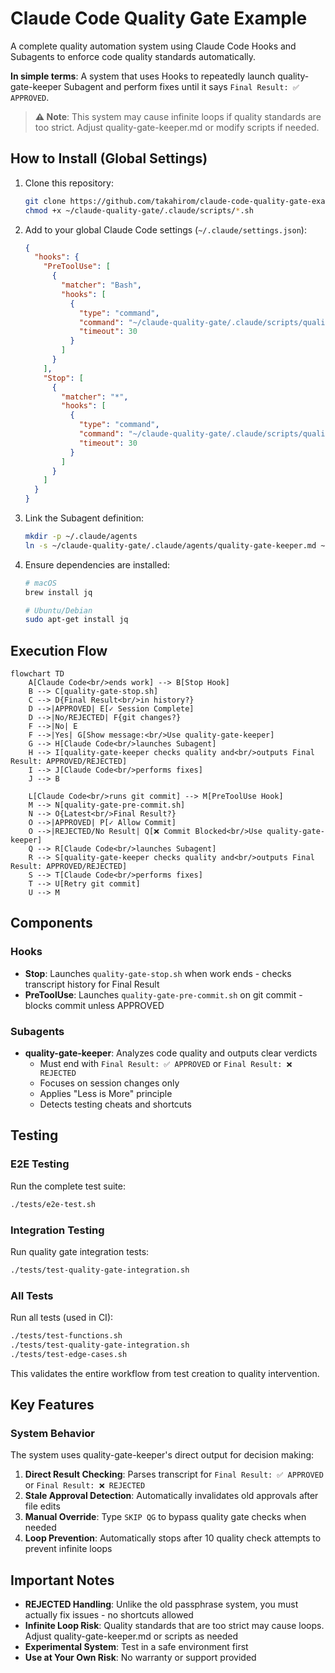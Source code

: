 # Claude Code Quality Gate Example

A complete quality automation system using Claude Code Hooks and Subagents to enforce code quality standards automatically.

**In simple terms**: A system that uses Hooks to repeatedly launch quality-gate-keeper Subagent and perform fixes until it says `Final Result: ✅ APPROVED`.

> **⚠️ Note**: This system may cause infinite loops if quality standards are too strict. Adjust quality-gate-keeper.md or modify scripts if needed.

## How to Install (Global Settings)

1. Clone this repository:
   ```bash
   git clone https://github.com/takahirom/claude-code-quality-gate-example.git ~/claude-quality-gate
   chmod +x ~/claude-quality-gate/.claude/scripts/*.sh
   ```

2. Add to your global Claude Code settings (`~/.claude/settings.json`):
   ```json
   {
     "hooks": {
       "PreToolUse": [
         {
           "matcher": "Bash",
           "hooks": [
             {
               "type": "command",
               "command": "~/claude-quality-gate/.claude/scripts/quality-gate-pre-commit.sh",
               "timeout": 30
             }
           ]
         }
       ],
       "Stop": [
         {
           "matcher": "*",
           "hooks": [
             {
               "type": "command",
               "command": "~/claude-quality-gate/.claude/scripts/quality-gate-stop.sh",
               "timeout": 30
             }
           ]
         }
       ]
     }
   }
   ```

3. Link the Subagent definition:
   ```bash
   mkdir -p ~/.claude/agents
   ln -s ~/claude-quality-gate/.claude/agents/quality-gate-keeper.md ~/.claude/agents/
   ```

4. Ensure dependencies are installed:
   ```bash
   # macOS
   brew install jq
   
   # Ubuntu/Debian
   sudo apt-get install jq
   ```

## Execution Flow

```mermaid
flowchart TD
    A[Claude Code<br/>ends work] --> B[Stop Hook] 
    B --> C[quality-gate-stop.sh]
    C --> D{Final Result<br/>in history?}
    D -->|APPROVED| E[✓ Session Complete]
    D -->|No/REJECTED| F{git changes?}
    F -->|No| E
    F -->|Yes| G[Show message:<br/>Use quality-gate-keeper]
    G --> H[Claude Code<br/>launches Subagent]
    H --> I[quality-gate-keeper checks quality and<br/>outputs Final Result: APPROVED/REJECTED]
    I --> J[Claude Code<br/>performs fixes]
    J --> B
    
    L[Claude Code<br/>runs git commit] --> M[PreToolUse Hook] 
    M --> N[quality-gate-pre-commit.sh]
    N --> O{Latest<br/>Final Result?}
    O -->|APPROVED| P[✓ Allow Commit]
    O -->|REJECTED/No Result| Q[❌ Commit Blocked<br/>Use quality-gate-keeper]
    Q --> R[Claude Code<br/>launches Subagent]
    R --> S[quality-gate-keeper checks quality and<br/>outputs Final Result: APPROVED/REJECTED]
    S --> T[Claude Code<br/>performs fixes]
    T --> U[Retry git commit]
    U --> M
```

## Components

### Hooks
- **Stop**: Launches `quality-gate-stop.sh` when work ends - checks transcript history for Final Result
- **PreToolUse**: Launches `quality-gate-pre-commit.sh` on git commit - blocks commit unless APPROVED

### Subagents
- **quality-gate-keeper**: Analyzes code quality and outputs clear verdicts
  - Must end with `Final Result: ✅ APPROVED` or `Final Result: ❌ REJECTED`
  - Focuses on session changes only
  - Applies "Less is More" principle
  - Detects testing cheats and shortcuts

## Testing

### E2E Testing
Run the complete test suite:
```bash
./tests/e2e-test.sh
```

### Integration Testing
Run quality gate integration tests:
```bash
./tests/test-quality-gate-integration.sh
```

### All Tests
Run all tests (used in CI):
```bash
./tests/test-functions.sh
./tests/test-quality-gate-integration.sh
./tests/test-edge-cases.sh
```

This validates the entire workflow from test creation to quality intervention.

## Key Features

### System Behavior
The system uses quality-gate-keeper's direct output for decision making:

1. **Direct Result Checking**: Parses transcript for `Final Result: ✅ APPROVED` or `Final Result: ❌ REJECTED`
2. **Stale Approval Detection**: Automatically invalidates old approvals after file edits
3. **Manual Override**: Type `SKIP QG` to bypass quality gate checks when needed
4. **Loop Prevention**: Automatically stops after 10 quality check attempts to prevent infinite loops


## Important Notes

- **REJECTED Handling**: Unlike the old passphrase system, you must actually fix issues - no shortcuts allowed
- **Infinite Loop Risk**: Quality standards that are too strict may cause loops. Adjust quality-gate-keeper.md or scripts as needed
- **Experimental System**: Test in a safe environment first  
- **Use at Your Own Risk**: No warranty or support provided

